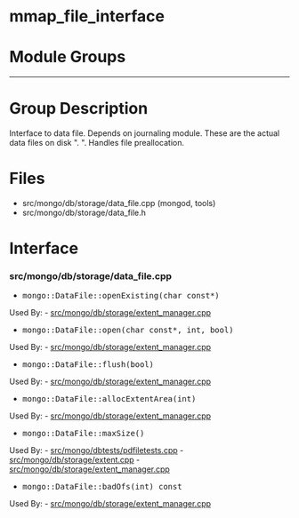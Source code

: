 # mmap\_file\_interface

# Module Groups

-------------

# Group Description
Interface to data file. Depends on journaling module. These are the actual data files on disk  "<dbname>. ". Handles file preallocation.

# Files
- src/mongo/db/storage/data\_file.cpp   (mongod, tools)
- src/mongo/db/storage/data\_file.h

# Interface

### src/mongo/db/storage/data\_file.cpp

- <pre>mongo::DataFile::openExisting(char const*)</pre>
Used By:
    - [src/mongo/db/storage/extent\_manager.cpp](../storage\_layer\_structure)

- <pre>mongo::DataFile::open(char const*, int, bool)</pre>
Used By:
    - [src/mongo/db/storage/extent\_manager.cpp](../storage\_layer\_structure)

- <pre>mongo::DataFile::flush(bool)</pre>
Used By:
    - [src/mongo/db/storage/extent\_manager.cpp](../storage\_layer\_structure)

- <pre>mongo::DataFile::allocExtentArea(int)</pre>
Used By:
    - [src/mongo/db/storage/extent\_manager.cpp](../storage\_layer\_structure)

- <pre>mongo::DataFile::maxSize()</pre>
Used By:
    - [src/mongo/dbtests/pdfiletests.cpp](../unit\_tests)
    - [src/mongo/db/storage/extent.cpp](../storage\_layer\_structure)
    - [src/mongo/db/storage/extent\_manager.cpp](../storage\_layer\_structure)

- <pre>mongo::DataFile::badOfs(int) const</pre>
Used By:
    - [src/mongo/db/storage/extent\_manager.cpp](../storage\_layer\_structure)
